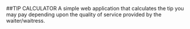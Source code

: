 ##TIP CALCULATOR
A simple web application that calculates the tip you may pay depending upon the quality of service provided by the waiter/waitress.
